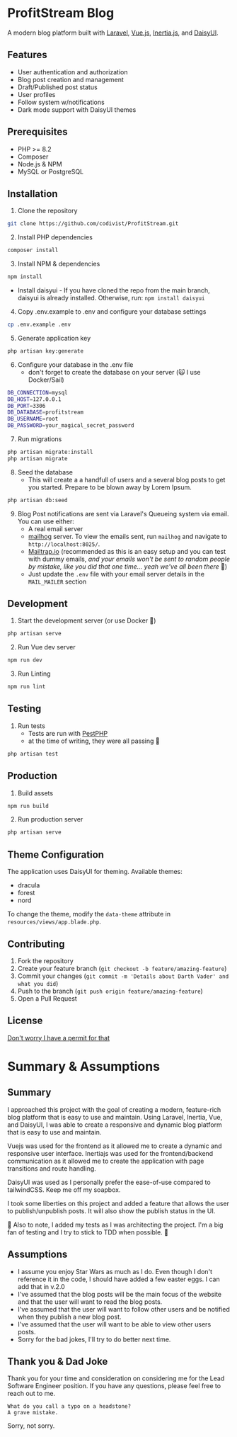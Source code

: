 # ProfitStream Blog

A modern blog platform built with [Laravel](https://laravel.com/), [Vue.js](https://vuejs.org/), [Inertia.js](https://inertiajs.com/), and [DaisyUI](https://daisyui.com/).

## Features

- User authentication and authorization
- Blog post creation and management
- Draft/Published post status
- User profiles
- Follow system w/notifications
- Dark mode support with DaisyUI themes

## Prerequisites

- PHP >= 8.2
- Composer
- Node.js & NPM
- MySQL or PostgreSQL

## Installation

1. Clone the repository
```bash
git clone https://github.com/codivist/ProfitStream.git
```
2. Install PHP dependencies
```bash
composer install
```
3. Install NPM & dependencies
```bash
npm install
```
* Install daisyui - If you have cloned the repo from the main branch, daisyui is already installed. Otherwise, run: `npm install daisyui`

4. Copy .env.example to .env and configure your database settings
```bash
cp .env.example .env
```
5. Generate application key
```bash
php artisan key:generate
```
6. Configure your database in the .env file
    * don't forget to create the database on your server (:scream_cat: I use Docker/Sail)
```bash
DB_CONNECTION=mysql
DB_HOST=127.0.0.1
DB_PORT=3306
DB_DATABASE=profitstream
DB_USERNAME=root
DB_PASSWORD=your_magical_secret_password
```
7. Run migrations
```bash
php artisan migrate:install
php artisan migrate
```
8. Seed the database
    * This will create a a handfull of users and a several blog posts to get you started. Prepare to be blown away by Lorem Ipsum.
```bash
php artisan db:seed
```
9. Blog Post notifications are sent via Laravel's Queueing system via email. You can use either:
    * A real email server
    * [mailhog](https://github.com/mailhog/MailHog) server. To view the emails sent, run `mailhog` and navigate to `http://localhost:8025/`.
    * [Mailtrap.io](https://mailtrap.io/) (recommended as this is an easy setup and you can test with dummy emails, *and your emails won't be sent to random people by mistake, like you did that one time... yeah we've all been there* :grimacing:)
    * Just update the `.env` file with your email server details in the `MAIL_MAILER` section

## Development
1. Start the development server (or use Docker :shrug:)
```bash
php artisan serve
```
2. Run Vue dev server
```bash
npm run dev
```
3. Run Linting
```bash
npm run lint
```

## Testing
1. Run tests
    * Tests are run with [PestPHP](https://pestphp.com/)
    * at the time of writing, they were all passing :tada:
```bash
php artisan test
```

## Production
1. Build assets
```bash
npm run build
```
2. Run production server
```bash
php artisan serve
```

## Theme Configuration

The application uses DaisyUI for theming. Available themes:
- dracula
- forest
- nord

To change the theme, modify the `data-theme` attribute in `resources/views/app.blade.php`.

## Contributing

1. Fork the repository
2. Create your feature branch (`git checkout -b feature/amazing-feature`)
3. Commit your changes (`git commit -m 'Details about Darth Vader' and what you did`)
4. Push to the branch (`git push origin feature/amazing-feature`)
5. Open a Pull Request

## License

[Don't worry I have a permit for that](https://www.youtube.com/watch?v=uq6nBigMnlg)

# Summary & Assumptions

## Summary
I approached this project with the goal of creating a modern, feature-rich blog platform that is easy to use and maintain. Using Laravel, Inertia, Vue, and DaisyUI, I was able to create a responsive and dynamic blog platform that is easy to use and maintain.

Vuejs was used for the frontend as it allowed me to create a dynamic and responsive user interface. Inertiajs was used for the frontend/backend communication as it allowed me to create the application with page transitions and route handling.

DaisyUI was used as I personally prefer the ease-of-use compared to tailwindCSS. Keep me off my soapbox.

I took some liberties on this project and added a feature that allows the user to publish/unpublish posts. It will also show the publish status in the UI.

:star2: Also to note, I added my tests as I was architecting the project. I'm a big fan of testing and I try to stick to TDD when possible. :star2:

## Assumptions
* I assume you enjoy Star Wars as much as I do. Even though I don't reference it in the code, I should have added a few easter eggs. I can add that in v.2.0
* I've assumed that the blog posts will be the main focus of the website and that the user will want to read the blog posts.
* I've assumed that the user will want to follow other users and be notified when they publish a new blog post.
* I've assumed that the user will want to be able to view other users posts.
* Sorry for the bad jokes, I'll try to do better next time.

## Thank you & Dad Joke
Thank you for your time and consideration on considering me for the Lead Software Engineer position. If you have any questions, please feel free to reach out to me.
```
What do you call a typo on a headstone?
A grave mistake.
```
Sorry, not sorry.